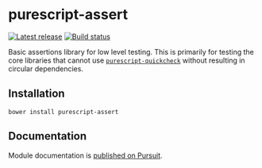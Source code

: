 # purescript-assert

[![Latest release](http://img.shields.io/github/release/purescript/purescript-assert.svg)](https://github.com/purescript/purescript-assert/releases)
[![Build status](https://travis-ci.org/purescript/purescript-assert.svg?branch=master)](https://travis-ci.org/purescript/purescript-assert)

Basic assertions library for low level testing. This is primarily for testing the core libraries that cannot use [`purescript-quickcheck`](https://github.com/purescript/purescript-quickcheck) without resulting in circular dependencies.

## Installation

```
bower install purescript-assert
```

## Documentation

Module documentation is [published on Pursuit](http://pursuit.purescript.org/packages/purescript-assert).
